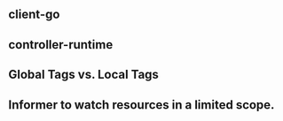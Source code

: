 ## client-go

## controller-runtime

## Global Tags vs. Local Tags


## Informer to watch resources in a limited scope. 
